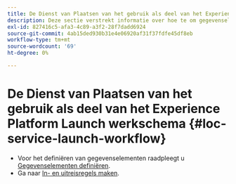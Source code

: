 ```yaml
---
title: De Dienst van Plaatsen van het gebruik als deel van het Experience Platform Launch werkschema
description: Deze sectie verstrekt informatie over hoe te om gegevenselementen te bepalen en ingang en uitgangsregels in Experience Platform Launch tot stand te brengen die met de Dienst van Plaatsen kunnen worden gebruikt.
exl-id: 827416c5-afa3-4c89-a3f2-28f7dadd6924
source-git-commit: 4ab15ded930b31e4e06920af31f37fdfe45df8eb
workflow-type: tm+mt
source-wordcount: '69'
ht-degree: 0%

---
```


# De Dienst van Plaatsen van het gebruik als deel van het Experience Platform Launch werkschema {#loc-service-launch-workflow}

* Voor het definiëren van gegevenselementen raadpleegt u [Gegevenselementen definiëren](/help/use-places-launch-workflow/define-data-elements.md).
* Ga naar [In- en uitreisregels maken](/help/use-places-launch-workflow/create-rule-places-property.md).
